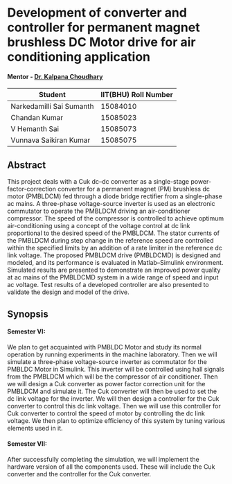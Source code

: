 # Development of converter and controller for permanent magnet brushless DC Motor drive for air conditioning application
#### Mentor - [Dr. Kalpana Choudhary](http://www.iitbhu.ac.in/dept/eee/people/kchaudharyeee)

Student                  | IIT(BHU) Roll Number
-------------------------|---------------------
Narkedamilli Sai Sumanth | 15084010
Chandan Kumar            | 15085023
V Hemanth Sai            | 15085073
Vunnava Saikiran Kumar   | 15085075

## Abstract
This project deals with a Cuk dc–dc converter as a single-stage power-factor-correction converter for a permanent magnet (PM) brushless dc motor (PMBLDCM) fed through a diode bridge rectifier from a single-phase ac mains. A three-phase voltage-source inverter is used as an electronic commutator to operate the PMBLDCM driving an air-conditioner compressor. The speed of the compressor is controlled to achieve optimum air-conditioning using a concept of the voltage control at dc link proportional to the desired speed of the PMBLDCM. The stator currents of the PMBLDCM during step change in the reference speed are controlled within the specified limits by an addition of a rate limiter in the reference dc link voltage. The proposed PMBLDCM drive (PMBLDCMD) is designed and modeled, and its performance is evaluated in Matlab–Simulink environment. Simulated results are presented to demonstrate an improved power quality at ac mains of the PMBLDCMD system in a wide range of speed and input ac voltage. Test results of a developed controller are also presented to validate the design and model of the drive.

## Synopsis
#### Semester VI:
We plan to get acquainted with PMBLDC Motor and study its normal operation by running experiments in the machine laboratory. Then we will simulate a three-phase voltage-source inverter as commutator for the PMBLDC Motor in Simulink. This inverter will be controlled using hall signals from the PMBLDCM which will be the compressor of air conditioner.  Then we will design a Cuk converter as power factor correction unit for the PMBLDCM and simulate it. The Cuk converter will then be used to set the dc link voltage for the inverter. We will then design a controller for the Cuk converter to control this dc link voltage. Then we will use this controller for Cuk converter to control the speed of motor by controlling the dc link voltage. We then plan to optimize efficiency of this system by tuning various elements used in it.
#### Semester VII:
After successfully completing the simulation, we will implement the hardware version of all the components used. These will include the Cuk converter and the controller for the Cuk converter.

